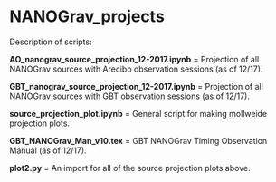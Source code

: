 # NANOGrav_projects
Description of scripts:

**AO_nanograv_source_projection_12-2017.ipynb** = Projection of all NANOGrav sources with Arecibo observation sessions (as of 12/17).

**GBT_nanograv_source_projection_12-2017.ipynb** = Projection of all NANOGrav sources with GBT observation sessions (as of 12/17).

**source_projection_plot.ipynb** = General script for making mollweide projection plots.

**GBT_NANOGrav_Man_v10.tex** = GBT NANOGrav Timing Observation Manual (as of 12/17).

**plot2.py** = An import for all of the source projection plots above.


